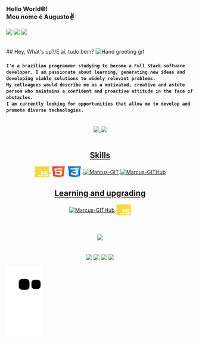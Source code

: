 <h3>Hello World🌐! <br>Meu nome é Augusto✌️</h3>

<div>
    <a href="https://www.instagram.com/augusto_westphall/"><img src="https://img.shields.io/badge/Instagram-E4405F?style=for-the-badge&logo=instagram&logoColor=white"></a>
    <a href="https://www.linkedin.com/in/augusto-westphal-67b7b3230/"><img src="https://img.shields.io/badge/LinkedIn-0077B5?style=for-the-badge&logo=linkedin&logoColor=white"></a>
    <a href="https://discord.gg/DX8tAjUTRy"><img src="https://img.shields.io/badge/Discord-7289DA?style=for-the-badge&logo=discord&logoColor=white"></a>
 </div>
<br>
<br>
## Hey, What's up?/E aí, tudo bem?  <img src="https://raw.githubusercontent.com/kaueMarques/kaueMarques/master/hi.gif" alt="Hand greeting gif" width="30"/>
<h4><code>I'm a brazilian programmer studying to become a Full Stack software developer. I am passionate about learning, generating new ideas and developing viable solutions to widely relevant problems.
My colleagues would describe me as a motivated, creative and astute person who maintains a confident and proactive attitude in the face of obstacles.
I am currently looking for opportunities that allow me to develop and promote diverse technologies.</code></h4><br>
</div>
<div align="center">
  <a href="https://github.com/Marcus-Boni">
  <img height="160em" src="https://github-readme-stats.vercel.app/api?username=Marcus-Boni&show_icons=true&theme=github_dark&include_all_commits=true&count_private=true"/>
  <img height="140em" src="https://github-readme-stats.vercel.app/api/top-langs/?username=Marcus-Boni&layout=compact&langs_count=7&theme=github_dark"/>
</div>
<div style="display: inline_block" align="center" ><br>
<h2>Skills</h2>
  <img align="center" alt="Marcus-Js" height="30" width="40" src="https://raw.githubusercontent.com/devicons/devicon/master/icons/javascript/javascript-plain.svg">
  <img align="center" alt="Marcus-HTML" height="30" width="40" src="https://raw.githubusercontent.com/devicons/devicon/master/icons/html5/html5-original.svg">
  <img align="center" alt="Marcus-CSS" height="30" width="40" src="https://raw.githubusercontent.com/devicons/devicon/master/icons/css3/css3-original.svg">
  <img align="center" alt="Marcus-GIT" height="30" width="40" src="https://cdn.jsdelivr.net/gh/devicons/devicon/icons/git/git-original.svg" />
  <img align="center" alt="Marcus-GITHub" height="30" width="40" src="https://cdn.jsdelivr.net/gh/devicons/devicon/icons/github/github-original.svg" />
  <h2>Learning and upgrading</h2>
  <img align="center" alt="Marcus-GITHub" height="30" width="40" src="https://cdn.jsdelivr.net/gh/devicons/devicon/icons/bootstrap/bootstrap-original.svg" />
  <img align="center" alt="Marcus-Js" height="30" width="40" src="https://raw.githubusercontent.com/devicons/devicon/master/icons/javascript/javascript-plain.svg">
</div><br><br><br>
<div align="center">
<img src="https://media.tenor.com/GVk4jB2u_i8AAAAd/coding.gif">
</div><br><br>
  <div align="center"> 
  <a href="https://www.instagram.com/marcusegboni/" target="_blank"><img src="https://img.shields.io/badge/-Instagram-%23E4405F?style=for-the-badge&logo=instagram&logoColor=white" target="_blank"></a>
 <a href="https://discord.gg/MwX9VMVT6k" target="_blank"><img src="https://img.shields.io/badge/Discord-7289DA?style=for-the-badge&logo=discord&logoColor=white" target="_blank"></a> 
  <a href = "mailto:mgalvaoboni@gmail.com" ?subject="E aí beleza?" ><img src="https://img.shields.io/badge/-Gmail-%23333?style=for-the-badge&logo=gmail&logoColor=white" target="_blank"></a>
  <a href="https://www.linkedin.com/in/marcus-boni-729a52243/" target="_blank"><img src="https://img.shields.io/badge/-LinkedIn-%230077B5?style=for-the-badge&logo=linkedin&logoColor=white" target="_blank"></a> 
 </div>
 
 
![Snake animation](https://github.com/Marcus-boni/Marcus-Boni/blob/output/github-contribution-grid-snake.svg)
 



